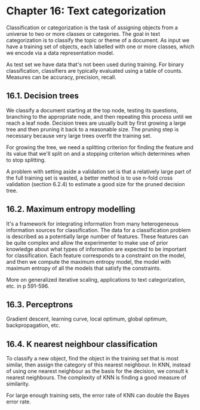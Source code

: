 # Chapter 16: Text categorization

Classification or categorization is the task of assigning objects from a universe to two or more classes or categories. The goal in text categorization is to classify the topic or theme of a document. As input we have a training set of objects, each labelled with one or more classes, which we encode via a data representation model. 

As test set we have data that's not been used during training. For binary classification, classifiers are typically evaluated using a table of counts. Measures can be accuracy, precision, recall. 

## 16.1. Decision trees

We classify a document starting at the top node, testing its questions, branching to the appropriate node, and then repeating this process until we reach a leaf node. Decision trees are usually built by first growing a large tree and then pruning it back to a reasonable size. The pruning step is necessary because very large trees overfit the training set. 

For growing the tree, we need a splitting criterion for finding the feature and its value that we'll split on and a stopping criterion which determines when to stop splitting. 

A problem with setting aside a validation set is that a relatively large part of the full training set is wasted, a better method is to use n-fold cross validation (section 6.2.4) to estimate a good size for the pruned decision tree. 

## 16.2. Maximum entropy modelling

It's a framework for integrating information from many heterogeneous information sources for classification. The data for a classification problem is described as a potentially large number of features. These features can be quite complex and allow the experimenter to make use of prior knowledge about what types of information are expected to be important for classification. Each feature corresponds to a constraint on the model, and then we compute the maximum entropy model, the model with maximum entropy of all the models that satisfy the constraints. 

More on generalized iterative scaling, applications to text categorization, etc. in p 591-596.

## 16.3. Perceptrons

Gradient descent, learning curve, local optimum, global optimum, backpropagation, etc.

## 16.4. K nearest neighbour classification

To classify a new object, find the object in the training set that is most similar, then assign the category of this nearest neighbour. In KNN, instead of using one nearest neighbour as the basis for the decision, we consult k nearest neighbours. The complexity of KNN is finding a good measure of similarity.

For large enough training sets, the error rate of KNN can double the Bayes error rate.

